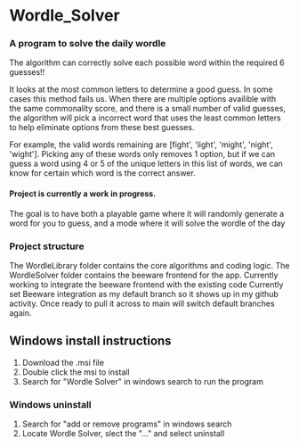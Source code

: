 # Wordle_Solver
### A program to solve the daily wordle
The algorithm can correctly solve each possible word within the required 6 guesses!!

It looks at the most common letters to determine a good guess. In some cases this method fails us. When there are multiple options availible with the same commonality score, and there is a small number of valid guesses, the algorithm will pick a incorrect word that uses the least common letters to help eliminate options from these best guesses.

For example, the valid words remaining are [fight', 'light', 'might', 'night', 'wight']. Picking any of these words only removes 1 option, but if we can guess a word using 4 or 5 of the unique letters in this list of words, we can know for certain which word is the correct answer.

#### Project is currently a work in progress.
The goal is to have both a playable game where it will randomly generate a word for you to guess, and a mode where it will solve the wordle of the day

### Project structure
The WordleLibrary folder contains the core algorithms and coding logic. The WordleSolver folder contains the beeware frontend for the app. 
Currently working to integrate the beeware frontend with the existing code
Currently set Beeware integration as my default branch so it shows up in my github activity. Once ready to pull it across to main will switch default branches again.


## Windows install instructions
1. Download the .msi file
2. Double click the msi to install
3. Search for "Wordle Solver" in windows search to run the program

### Windows uninstall
1. Search for "add or remove programs" in windows search
2. Locate Wordle Solver, slect the "..." and  select uninstall


